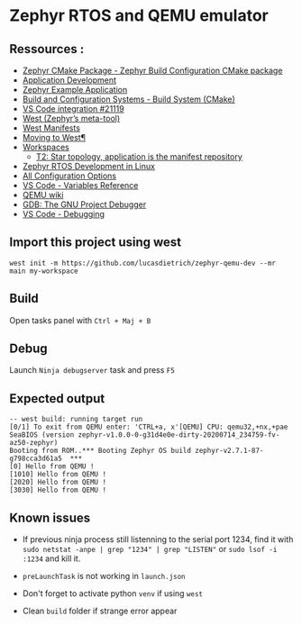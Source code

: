 # Zephyr RTOS and QEMU emulator

## Ressources :

- [Zephyr CMake Package - Zephyr Build Configuration CMake package](https://docs.zephyrproject.org/latest/guides/zephyr_cmake_package.html#cmake-build-config-package)
- [Application Development](https://docs.zephyrproject.org/latest/application/index.html)
- [Zephyr Example Application](https://github.com/zephyrproject-rtos/example-application)
- [Build and Configuration Systems - Build System (CMake)](https://docs.zephyrproject.org/latest/guides/build/index.html#cmake-details)
- [VS Code integration #21119](https://github.com/zephyrproject-rtos/zephyr/issues/21119)
- [West (Zephyr’s meta-tool)](https://docs.zephyrproject.org/latest/guides/west/index.html)
- [West Manifests](https://docs.zephyrproject.org/latest/guides/west/manifest.html)
- [Moving to West¶](https://docs.zephyrproject.org/latest/guides/west/moving-to-west.html)
- [Workspaces](https://docs.zephyrproject.org/latest/guides/west/workspaces.html)
  - [T2: Star topology, application is the manifest repository](https://docs.zephyrproject.org/latest/guides/west/workspaces.html#west-t2)
- [Zephyr RTOS Development in Linux](https://github.com/bus710/zephyr-rtos-development-in-linux)
- [All Configuration Options](https://docs.zephyrproject.org/2.6.0/reference/kconfig/index-all.html)
- [VS Code - Variables Reference](https://code.visualstudio.com/docs/editor/variables-reference)
- [QEMU wiki](https://wiki.qemu.org/Main_Page)
- [GDB: The GNU Project Debugger](https://www.sourceware.org/gdb/)
- [VS Code - Debugging](https://code.visualstudio.com/docs/editor/debugging)

## Import this project using west

```
west init -m https://github.com/lucasdietrich/zephyr-qemu-dev --mr main my-workspace
```

## Build

Open tasks panel with `Ctrl + Maj + B`

## Debug

Launch `Ninja debugserver` task and press `F5`

## Expected output

```
-- west build: running target run
[0/1] To exit from QEMU enter: 'CTRL+a, x'[QEMU] CPU: qemu32,+nx,+pae
SeaBIOS (version zephyr-v1.0.0-0-g31d4e0e-dirty-20200714_234759-fv-az50-zephyr)
Booting from ROM..*** Booting Zephyr OS build zephyr-v2.7.1-87-g798cca3d61a5  ***
[0] Hello from QEMU !
[1010] Hello from QEMU !
[2020] Hello from QEMU !
[3030] Hello from QEMU !
```

## Known issues

- If previous ninja process still listenning to the serial port 1234, find it with `sudo netstat -anpe | grep "1234" | grep "LISTEN"` or `sudo lsof -i :1234` and kill it.

- `preLaunchTask` is not working in `launch.json`

- Don't forget to activate python `venv` if using `west`

- Clean `build` folder if strange error appear